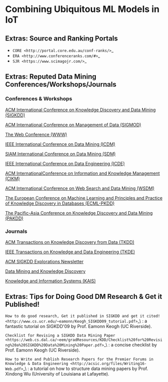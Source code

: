 # Combining Ubiquitous ML Models in IoT

## Extras: Source and Ranking Portals

* `CORE <http://portal.core.edu.au/conf-ranks/>`_
* `ERA <http://www.conferenceranks.com/#>`_
* `SJR <https://www.scimagojr.com/>`_

## Extras: Reputed Data Mining Conferences/Workshops/Journals

### Conferences & Workshops

[ACM International Conference on Knowledge Discovery and Data Mining (SIGKDD)](http://www.kdd.org/conferences)

[ACM International Conference on Management of Data (SIGMOD)](https://sigmod.org/)

[The Web Conference (WWW) ](https://www2018.thewebconf.org/)

[IEEE International Conference on Data Mining (ICDM)](http://icdm2018.org/)

[SIAM International Conference on Data Mining (SDM)](https://www.siam.org/Conferences/CM/Main/sdm19)

[IEEE International Conference on Data Engineering (ICDE)](https://icde2018.org/)

[ACM InternationalConference on Information and Knowledge Management (CIKM)](http://www.cikmconference.org/)

[ACM International Conference on Web Search and Data Mining (WSDM)](http://www.wsdm-conference.org/2018/)

[The European Conference on Machine Learning and Principles and Practice of Knowledge Discovery in Databases (ECML-PKDD)](http://www.ecmlpkdd2018.org/)

[The Pacific-Asia Conference on Knowledge Discovery and Data Mining (PAKDD)](http://pakdd2019.medmeeting.org)

### Journals

[ACM Transactions on Knowledge Discovery from Data (TKDD)](https://tkdd.acm.org/)

[IEEE Transactions on Knowledge and Data Engineering (TKDE)](https://www.computer.org/web/tkde)

[ACM SIGKDD Explorations Newsletter](http://www.kdd.org/explorations)

[Data Mining and Knowledge Discovery](https://link.springer.com/journal/10618)

[Knowledge and Information Systems (KAIS)](https://link.springer.com/journal/10115)


## Extras: Tips for Doing Good DM Research & Get it Published!

`How to do good research, Get it published in SIGKDD and get it cited! <http://www.cs.ucr.edu/~eamonn/Keogh_SIGKDD09_tutorial.pdf>`_\ :
a fantastic tutorial on SIGKDD'09 by Prof. Eamonn Keogh (UC Riverside).

`Checklist for Revising a SIGKDD Data Mining Paper <https://web.cs.dal.ca/~eem/gradResources/KDD/Checklist%20for%20Revising%20a%20SIGKDD%20Data%20Mining%20Paper.pdf>`_\ :
a concise checklist by Prof. Eamonn Keogh (UC Riverside).

`How to Write and Publish Research Papers for the Premier Forums in Knowledge & Data Engineering <http://acsic.org/files/Writing16-Web.pdf>`_\ :
a tutorial on how to structure data mining papers by Prof. Xindong Wu (University of Louisiana at Lafayette).
